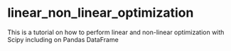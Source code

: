 # linear_non_linear_optimization
This is a tutorial on how to perform linear and non-linear optimization with Scipy including on Pandas DataFrame
